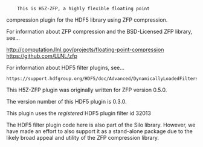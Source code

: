         This is H5Z-ZFP, a highly flexible floating point
   compression plugin for the HDF5 library using ZFP compression.

For information about ZFP compression and the BSD-Licensed ZFP
library, see...

   http://computation.llnl.gov/projects/floating-point-compression
   https://github.com/LLNL/zfp

For information about HDF5 filter plugins, see...

    https://support.hdfgroup.org/HDF5/doc/Advanced/DynamicallyLoadedFilters

This H5Z-ZFP plugin was originally written for ZFP version 0.5.0.

The version number of this HDF5 plugin is 0.3.0.

This plugin uses the *registered* HDF5 plugin filter id 32013

The  HDF5  filter  plugin  code here is also part of the Silo library.
However, we have made an  effort to also support  it as a  stand-alone
package  due  to  the  likely  broad  appeal  and  utility  of the ZFP
compression library.
